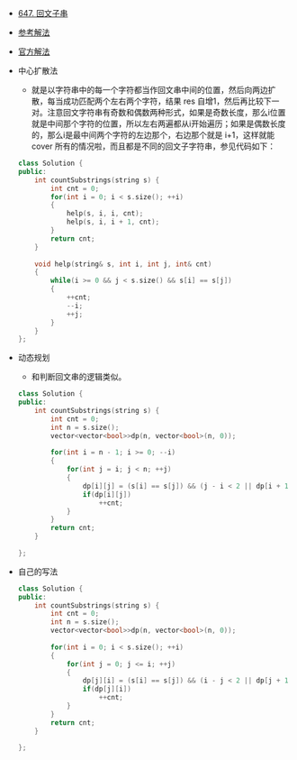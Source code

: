 - [647. 回文子串](https://leetcode-cn.com/problems/palindromic-substrings/)
- [参考解法](https://www.cnblogs.com/grandyang/p/7404777.html)
- [官方解法](https://leetcode-cn.com/problems/palindromic-substrings/solution/hui-wen-zi-chuan-by-leetcode/)
- 中心扩散法
    + 就是以字符串中的每一个字符都当作回文串中间的位置，然后向两边扩散，每当成功匹配两个左右两个字符，结果 res 自增1，然后再比较下一对。注意回文字符串有奇数和偶数两种形式，如果是奇数长度，那么i位置就是中间那个字符的位置，所以左右两遍都从i开始遍历；如果是偶数长度的，那么i是最中间两个字符的左边那个，右边那个就是 i+1，这样就能 cover 所有的情况啦，而且都是不同的回文子字符串，参见代码如下：
    ```C++
    class Solution {
    public:
        int countSubstrings(string s) {
            int cnt = 0;
            for(int i = 0; i < s.size(); ++i)
            {
                help(s, i, i, cnt);
                help(s, i, i + 1, cnt);
            }
            return cnt;
        }
        
        void help(string& s, int i, int j, int& cnt)
        {
            while(i >= 0 && j < s.size() && s[i] == s[j])
            {
                ++cnt;
                --i;
                ++j;
            }
        }
    };
    ```

- 动态规划
    + 和判断回文串的逻辑类似。
    ```C++
    class Solution {
    public:
        int countSubstrings(string s) {
            int cnt = 0;
            int n = s.size();
            vector<vector<bool>>dp(n, vector<bool>(n, 0));
            
            for(int i = n - 1; i >= 0; --i)
            {
                for(int j = i; j < n; ++j)
                {
                    dp[i][j] = (s[i] == s[j]) && (j - i < 2 || dp[i + 1][j - 1]);
                    if(dp[i][j])
                        ++cnt;
                }
            }
            return cnt;
        }
        
    };
    ```

- 自己的写法
    ```C++
    class Solution {
    public:
        int countSubstrings(string s) {
            int cnt = 0;
            int n = s.size();
            vector<vector<bool>>dp(n, vector<bool>(n, 0));
            
            for(int i = 0; i < s.size(); ++i)
            {
                for(int j = 0; j <= i; ++j)
                {
                    dp[j][i] = (s[i] == s[j]) && (i - j < 2 || dp[j + 1][i - 1]);
                    if(dp[j][i])
                        ++cnt;
                }
            }
            return cnt;
        }
        
    };
    ```
